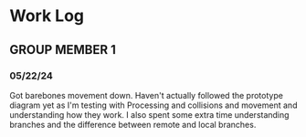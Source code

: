 # Work Log

## GROUP MEMBER 1

### 05/22/24

Got barebones movement down. Haven't actually followed the prototype diagram yet as I'm testing with Processing and collisions and movement and understanding how they work. I also spent some extra time understanding branches and the difference between remote and local branches.
